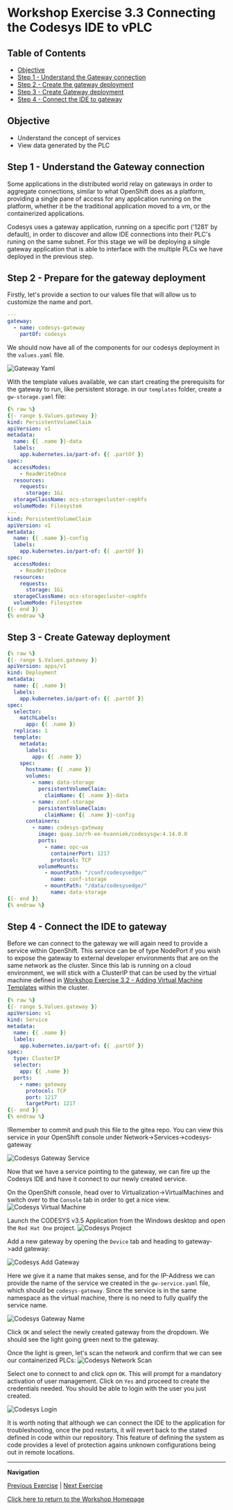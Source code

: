 # Workshop Exercise 3.3 Connecting the Codesys IDE to vPLC

## Table of Contents

* [Objective](#objective)
* [Step 1 - Understand the Gateway connection](#step-1---understand-the-gateway-connection)
* [Step 2 - Create the gateway deployment](#step-2---prepare-for-the-gateway-deployment)
* [Step 3 - Create Gateway deployment](#step-3---create-gateway-deployment)
* [Step 4 - Connect the IDE to gateway](#step-4---connect-the-ide-to-gateway)


## Objective
* Understand the concept of services
* View data generated by the PLC

## Step 1 - Understand the Gateway connection
Some applications in the distributed world relay on gateways in order to aggregate connections, similar to what OpenShift does as a platform, providing a single pane of access for any application running on the platform, whether it be the traditional application moved to a vm, or the containerized applications.

Codesys uses a gateway application, running on a specific port ('1281' by default), in order to discover and allow IDE connections into their PLC's runing on the same subnet. 
For this stage we will be deploying a single gateway application that is able to interface with the multiple PLCs we have deployed in the previous step.

## Step 2 - Prepare for the gateway deployment
Firstly, let's provide a section to our values file that will allow us to customize the name and port.


```yaml
---
gateway:
  - name: codesys-gateway
    partOf: codesys
```

We should now have all of the components for our codesys deployment in the `values.yaml` file.

![Gateway Yaml](../images/gateway-values-yaml.png)

With the template values available, we can start creating the prerequisits for the gateway to run, like persistent storage.
in our `templates` folder, create a `gw-storage.yaml` file:

```yaml
{% raw %}
{{- range $.Values.gateway }}
kind: PersistentVolumeClaim
apiVersion: v1
metadata:
  name: {{ .name }}-data
  labels:
    app.kubernetes.io/part-of: {{ .partOf }}
spec:
  accessModes:
    - ReadWriteOnce
  resources:
    requests:
      storage: 1Gi
  storageClassName: ocs-storagecluster-cephfs
  volumeMode: Filesystem
---
kind: PersistentVolumeClaim
apiVersion: v1
metadata:
  name: {{ .name }}-config
  labels:
    app.kubernetes.io/part-of: {{ .partOf }}
spec:
  accessModes:
    - ReadWriteOnce
  resources:
    requests:
      storage: 1Gi
  storageClassName: ocs-storagecluster-cephfs
  volumeMode: Filesystem
{{- end }}
{% endraw %}
```

## Step 3 - Create Gateway deployment

```yaml
{% raw %}
{{- range $.Values.gateway }}
apiVersion: apps/v1
kind: Deployment
metadata:
  name: {{ .name }}
  labels:
    app.kubernetes.io/part-of: {{ .partOf }}
spec:
  selector:
    matchLabels:
      app: {{ .name }}
  replicas: 1
  template:
    metadata:
      labels:
        app: {{ .name }}
    spec:
      hostname: {{ .name }}
      volumes:
        - name: data-storage
          persistentVolumeClaim: 
            claimName: {{ .name }}-data
        - name: conf-storage
          persistentVolumeClaim:
            claimName: {{ .name }}-config
      containers:
        - name: codesys-gateway
          image: quay.io/rh-ee-hvanniek/codesysgw:4.14.0.0
          ports:
            - name: opc-ua
              containerPort: 1217
              protocol: TCP
          volumeMounts:
            - mountPath: "/conf/codesysedge/"
              name: conf-storage
            - mountPath: "/data/codesysedge/"
              name: data-storage
{{- end }}
{% endraw %}
```

## Step 4 - Connect the IDE to gateway
Before we can connect to the gateway we will again need to provide a service within OpenShift.
This service can be of type NodePort if you wish to expose the gateway to external developer environments that are on the same network as the cluster.
Since this lab is running on a cloud environment, we will stick with a ClusterIP that can be used by the virtual machine defined in [Workshop Exercise 3.2 - Adding Virtual Machine Templates](../3.2-create-uaexpert-vm/) within the cluster.


```yaml
{% raw %}
{{- range $.Values.gateway }}
apiVersion: v1
kind: Service
metadata:
  name: {{ .name }}
  labels:
    app.kubernetes.io/part-of: {{ .partOf }}
spec:
  type: ClusterIP
  selector:
    app: {{ .name }}
  ports:
    - name: gateway
      protocol: TCP
      port: 1217
      targetPort: 1217
{{- end }}
{% endraw %}
```

!Remember to commit and push this file to the gitea repo.
You can view this service in your OpenShift console under Network->Services->codesys-gateway

![Codesys Gateway Service](../images/gateway-service.png)


Now that we have a service pointing to the gateway, we can fire up the Codesys IDE and have it connect to our newly created service.

On the OpenShift console, head over to Virtualization->VirtualMachines and switch over to the `Console` tab in order to get a nice view.
![Codesys Virtual Machine](../images/codesys-ide-vm.png)


Launch the CODESYS v3.5 Application from the Windows desktop and open the `Red Hat One` project.
![Codesys Project](../images/codesys-ide-launch.png)

Add a new gateway by opening the `Device` tab and heading to gateway->add gateway:

![Codesys Add Gateway](../images/codesys-add-gateway.png)

Here we give it a name that makes sense, and for the IP-Address we can provide the name of the service we created in the `gw-service.yaml` file, which should be `codesys-gateway`.
Since the service is in the same namespace as the virtual machine, there is no need to fully qualify the service name.

![Codesys Gateway Name](../images/codesys-name-gateway.png)

Click `OK` and select the newly created gateway from the dropdown.
We should see the light going green next to the gateway.

Once the light is green, let's scan the network and confirm that we can see our containerized PLCs:
![Codesys Network Scan](../images/codesys-scan.png)

Select one to connect to and click opn `OK`.
This will prompt for a mandatory activation of user management. Click on `Yes` and proceed to create the credentials needed.
You should be able to login with the user you just created.

![Codesys Login](../images/codesys-login.png)

It is worth noting that although we can connect the IDE to the application for troubleshooting, once the pod restarts, it will revert back to the stated defined in code within our repository.
This feature of defining the system as code provides a level of protection agains unknown configurations being out in remote locations.



---
**Navigation**

[Previous Exercise](../3.2-create-uaexpert-vm/)  | [Next Exercise](../3.4-connect-uaexpert/)

[Click here to return to the Workshop Homepage](../../README.md)